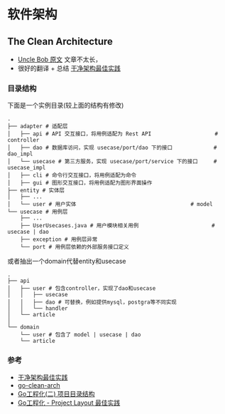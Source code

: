 # 软件架构

## The Clean Architecture
- [Uncle Bob 原文](https://blog.cleancoder.com/uncle-bob/2012/08/13/the-clean-architecture.html)
文章不太长，
- 很好的翻译 + 总结
[干净架构最佳实践](https://blog.jaggerwang.net/clean-architecture-in-practice/)

### 目录结构
下面是一个实例目录(较上面的结构有修改)
```
.
├── adapter # 适配层
│   ├── api # API 交互接口，将用例适配为 Rest API                    # controller
│   ├── dao # 数据库访问，实现 usecase/port/dao 下的接口             # dao_impl
│   └── usecase # 第三方服务，实现 usecase/port/service 下的接口     # usecase_impl
│   ├── cli # 命令行交互接口，将用例适配为命令
│   ├── gui # 图形交互接口，将用例适配为图形界面操作
├── entity # 实体层
│   ├── ...
│   └── user # 用户实体                                    # model
└── usecase # 用例层
    ├── ...
    ├── UserUsecases.java # 用户模块相关用例                       # usecase | dao
    ├── exception # 用例层异常
    └── port # 用例层依赖的外部服务接口定义
```

或者抽出一个domain代替entity和usecase
```
.
├── api
│   ├── user # 包含controller，实现了dao和usecase
│   │   ├── usecase
│   │   ├── dao # 可替换，例如提供mysql，postgra等不同实现
│   │   └── handler
│   └── article
│
└── domain
    └── user # 包含了 model | usecase | dao
    └── article
```

### 参考
- [干净架构最佳实践](https://blog.jaggerwang.net/clean-architecture-in-practice/)
- [go-clean-arch](https://github.com/bxcodec/go-clean-arch)
- [Go工程化(二) 项目目录结构](https://lailin.xyz/post/go-training-week4-project-layout.html)
- [Go工程化 - Project Layout 最佳实践](https://go-kratos.dev/blog/go-project-layout/)
